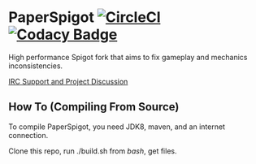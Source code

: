 PaperSpigot [![CircleCI](https://circleci.com/gh/SeocraftNetwork/GammaSpigot.svg?style=shield)](https://circleci.com/gh/SeocraftNetwork/GammaSpigot) [![Codacy Badge](https://api.codacy.com/project/badge/Grade/7630a915e66c4b619f4942fe10159379)](https://www.codacy.com/manual/TomateDeveloper/GammaSpigot?utm_source=github.com&amp;utm_medium=referral&amp;utm_content=SeocraftNetwork/GammaSpigot&amp;utm_campaign=Badge_Grade)
===========

High performance Spigot fork that aims to fix gameplay and mechanics inconsistencies.

[IRC Support and Project Discussion](http://irc.spi.gt/iris/?channels=PaperSpigot)


How To (Compiling From Source)
------
To compile PaperSpigot, you need JDK8, maven, and an internet connection.

Clone this repo, run ./build.sh from *bash*, get files.
